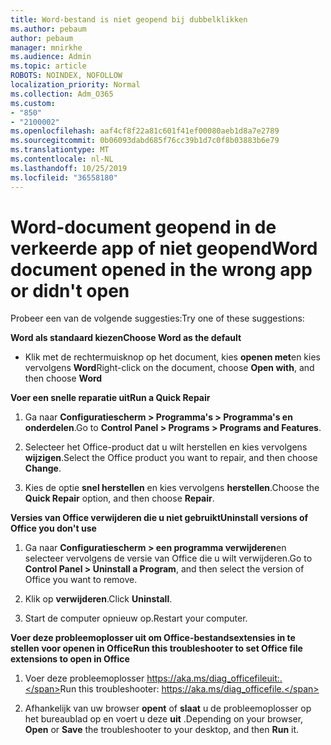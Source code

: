 ```yaml
---
title: Word-bestand is niet geopend bij dubbelklikken
ms.author: pebaum
author: pebaum
manager: mnirkhe
ms.audience: Admin
ms.topic: article
ROBOTS: NOINDEX, NOFOLLOW
localization_priority: Normal
ms.collection: Adm_O365
ms.custom:
- "850"
- "2100002"
ms.openlocfilehash: aaf4cf8f22a81c601f41ef00080aeb1d8a7e2789
ms.sourcegitcommit: 0b06093dabd685f76cc39b1d7c0f8b03883b6e79
ms.translationtype: MT
ms.contentlocale: nl-NL
ms.lasthandoff: 10/25/2019
ms.locfileid: "36558180"
---
```

# <a name="word-document-opened-in-the-wrong-app-or-didnt-open"></a><span data-ttu-id="27a5f-102">Word-document geopend in de verkeerde app of niet geopend</span><span class="sxs-lookup"><span data-stu-id="27a5f-102">Word document opened in the wrong app or didn't open</span></span>

<span data-ttu-id="27a5f-103">Probeer een van de volgende suggesties:</span><span class="sxs-lookup"><span data-stu-id="27a5f-103">Try one of these suggestions:</span></span>

<span data-ttu-id="27a5f-104">**Word als standaard kiezen**</span><span class="sxs-lookup"><span data-stu-id="27a5f-104">**Choose Word as the default**</span></span>

- <span data-ttu-id="27a5f-105">Klik met de rechtermuisknop op het document, kies **openen met**en kies vervolgens **Word**</span><span class="sxs-lookup"><span data-stu-id="27a5f-105">Right-click on the document, choose **Open with**, and then choose **Word**</span></span>

<span data-ttu-id="27a5f-106">**Voer een snelle reparatie uit**</span><span class="sxs-lookup"><span data-stu-id="27a5f-106">**Run a Quick Repair**</span></span>

1. <span data-ttu-id="27a5f-107">Ga naar **Configuratiescherm > Programma's > Programma's en onderdelen**.</span><span class="sxs-lookup"><span data-stu-id="27a5f-107">Go to **Control Panel > Programs > Programs and Features**.</span></span>

2. <span data-ttu-id="27a5f-108">Selecteer het Office-product dat u wilt herstellen en kies vervolgens **wijzigen**.</span><span class="sxs-lookup"><span data-stu-id="27a5f-108">Select the Office product you want to repair, and then choose **Change**.</span></span>

3. <span data-ttu-id="27a5f-109">Kies de optie **snel herstellen** en kies vervolgens **herstellen**.</span><span class="sxs-lookup"><span data-stu-id="27a5f-109">Choose the **Quick Repair** option, and then choose **Repair**.</span></span>

<span data-ttu-id="27a5f-110">**Versies van Office verwijderen die u niet gebruikt**</span><span class="sxs-lookup"><span data-stu-id="27a5f-110">**Uninstall versions of Office you don't use**</span></span>

1. <span data-ttu-id="27a5f-111">Ga naar **Configuratiescherm > een programma verwijderen**en selecteer vervolgens de versie van Office die u wilt verwijderen.</span><span class="sxs-lookup"><span data-stu-id="27a5f-111">Go to **Control Panel > Uninstall a Program**, and then select the version of Office you want to remove.</span></span>

2. <span data-ttu-id="27a5f-112">Klik op **verwijderen**.</span><span class="sxs-lookup"><span data-stu-id="27a5f-112">Click **Uninstall**.</span></span>

3. <span data-ttu-id="27a5f-113">Start de computer opnieuw op.</span><span class="sxs-lookup"><span data-stu-id="27a5f-113">Restart your computer.</span></span>

<span data-ttu-id="27a5f-114">**Voer deze probleemoplosser uit om Office-bestandsextensies in te stellen voor openen in Office**</span><span class="sxs-lookup"><span data-stu-id="27a5f-114">**Run this troubleshooter to set Office file extensions to open in Office**</span></span>

1. <span data-ttu-id="27a5f-115">Voer deze probleemoplosser https://aka.ms/diag_officefileuit:.</span><span class="sxs-lookup"><span data-stu-id="27a5f-115">Run this troubleshooter: https://aka.ms/diag_officefile.</span></span>

2. <span data-ttu-id="27a5f-116">Afhankelijk van uw browser **opent** of **slaat** u de probleemoplosser op het bureaublad op en voert u deze **uit** .</span><span class="sxs-lookup"><span data-stu-id="27a5f-116">Depending on your browser, **Open** or **Save** the troubleshooter to your desktop, and then **Run** it.</span></span>
